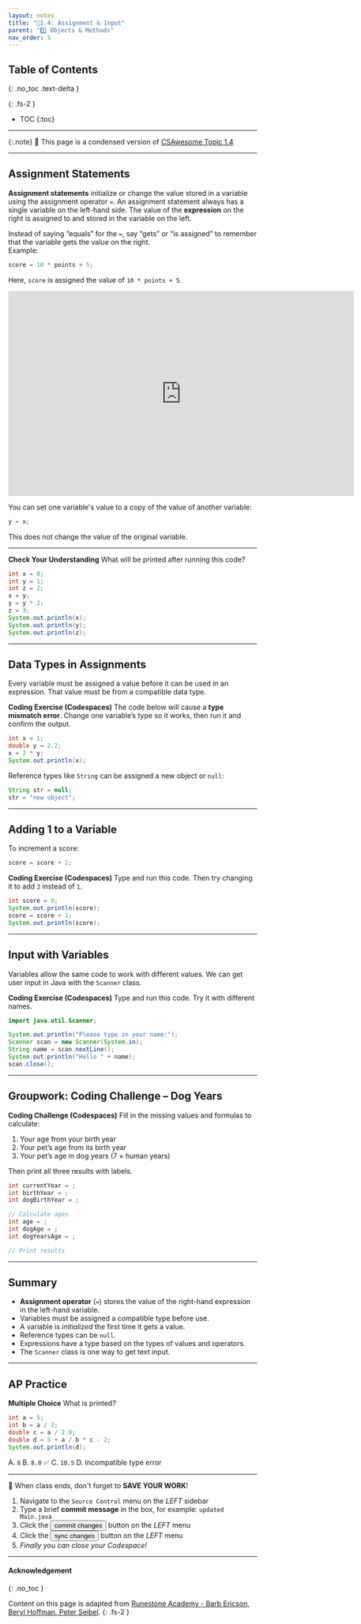 ```yaml
---
layout: notes
title: "📓1.4: Assignment & Input" 
parent: "1️⃣ Objects & Methods"
nav_order: 5
---
```


## Table of Contents
{: .no_toc .text-delta }

{: .fs-2 }
- TOC
{:toc}

---

{:.note}
📖 This page is a condensed version of [CSAwesome Topic 1.4](https://runestone.academy/ns/books/published/csawesome2/topic-1-4-assignment.html) 

---

## Assignment Statements

**Assignment statements** initialize or change the value stored in a variable using the assignment operator `=`. An assignment statement always has a single variable on the left-hand side. The value of the **expression** on the right is assigned to and stored in the variable on the left.

Instead of saying “equals” for the `=`, say “gets” or “is assigned” to remember that the variable gets the value on the right.  
Example:  
```java
score = 10 * points + 5;
````

Here, `score` is assigned the value of `10 * points + 5`.

<iframe width="700" height="415" src="https://www.youtube.com/embed/MZwIgM__5C8" frameborder="0" allowfullscreen></iframe>

You can set one variable's value to a copy of the value of another variable:

```java
y = x;
```

This does not change the value of the original variable.

---

<div class="task" markdown="block">

**Check Your Understanding**
What will be printed after running this code?

```java
int x = 0;
int y = 1;
int z = 2;
x = y;
y = y * 2;
z = 3;
System.out.println(x);
System.out.println(y);
System.out.println(z);
```

</div>

---

## Data Types in Assignments

Every variable must be assigned a value before it can be used in an expression. That value must be from a compatible data type.

<div class="task" markdown="block">

**Coding Exercise (Codespaces)**
The code below will cause a **type mismatch error**. Change one variable’s type so it works, then run it and confirm the output.

```java
int x = 1;
double y = 2.2;
x = 2 * y;
System.out.println(x);
```

</div>

Reference types like `String` can be assigned a new object or `null`:

```java
String str = null;
str = "new object";
```

---

## Adding 1 to a Variable

To increment a score:

```java
score = score + 1;
```

<div class="task" markdown="block">

**Coding Exercise (Codespaces)**
Type and run this code. Then try changing it to add `2` instead of `1`.

```java
int score = 0;
System.out.println(score);
score = score + 1;
System.out.println(score);
```

</div>

---

## Input with Variables

Variables allow the same code to work with different values.
We can get user input in Java with the `Scanner` class.

<div class="task" markdown="block">

**Coding Exercise (Codespaces)**
Type and run this code. Try it with different names.

```java
import java.util.Scanner;

System.out.println("Please type in your name:");
Scanner scan = new Scanner(System.in);
String name = scan.nextLine();
System.out.println("Hello " + name);
scan.close();
```

</div>

---

## Groupwork: Coding Challenge – Dog Years

<div class="task" markdown="block">

**Coding Challenge (Codespaces)**
Fill in the missing values and formulas to calculate:

1. Your age from your birth year
2. Your pet’s age from its birth year
3. Your pet’s age in dog years (7 × human years)

Then print all three results with labels.

```java
int currentYear = ;
int birthYear = ;
int dogBirthYear = ;

// Calculate ages
int age = ;
int dogAge = ;
int dogYearsAge = ;

// Print results
```

</div>

<!--
 As a class, brainstorm types of information used by computer programs. What types of data might be entered? How might the information be gathered by the program? (Types of input to programs/apps)
-->

---

## Summary

* **Assignment operator** (`=`) stores the value of the right-hand expression in the left-hand variable.
* Variables must be assigned a compatible type before use.
* A variable is *initialized* the first time it gets a value.
* Reference types can be `null`.
* Expressions have a type based on the types of values and operators.
* The `Scanner` class is one way to get text input.

---

## AP Practice

<div class="task" markdown="block">

**Multiple Choice**
What is printed?

```java
int a = 5;
int b = a / 2;
double c = a / 2.0;
double d = 5 + a / b * c - 2;
System.out.println(d);
```

A. `8`
B. `8.0` ✅
C. `10.5`
D. Incompatible type error

</div>

---

<div class="warn" markdown="block">

🛑 When class ends, don't forget to **SAVE YOUR WORK**!

1. Navigate to the `Source Control` menu on the _LEFT_ sidebar
2. Type a brief **commit message** in the box, for example: `updated Main.java`
3. Click the <button type="button" name="button" class="btn btn-green">commit changes</button> button on the _LEFT_ menu
4. Click the <button type="button" name="button" class="btn btn-green">sync changes</button> button on the _LEFT_ menu
5. _Finally you can close your Codespace!_

</div>

---

#### Acknowledgement
{: .no_toc }

Content on this page is adapted from [Runestone Academy - Barb Ericson, Beryl Hoffman, Peter Seibel](https://runestone.academy/ns/books/published/csawesome2/csawesome2.html).
{: .fs-2 }

